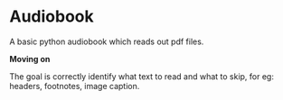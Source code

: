 # Audiobook

A basic python audiobook which reads out pdf files. 

<b> Moving on </b>

The goal is correctly identify what text to read and what to skip, for eg: headers, footnotes, image caption. 
